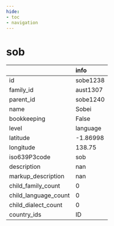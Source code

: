```yaml
---
hide:
- toc
- navigation
---
```

# sob
|                      | info     |
|:---------------------|:---------|
| id                   | sobe1238 |
| family_id            | aust1307 |
| parent_id            | sobe1240 |
| name                 | Sobei    |
| bookkeeping          | False    |
| level                | language |
| latitude             | -1.86998 |
| longitude            | 138.75   |
| iso639P3code         | sob      |
| description          | nan      |
| markup_description   | nan      |
| child_family_count   | 0        |
| child_language_count | 0        |
| child_dialect_count  | 0        |
| country_ids          | ID       |